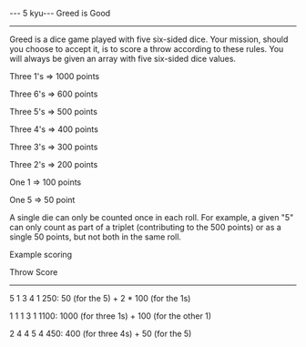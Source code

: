 --- 5 kyu--- Greed is Good

------

Greed is a dice game played with five six-sided dice. Your mission, should you choose to accept it, is to score a throw according to these rules. You will always be given an array with five six-sided dice values.

 Three 1's => 1000 points

 Three 6's =>  600 points

 Three 5's =>  500 points

 Three 4's =>  400 points

 Three 3's =>  300 points

 Three 2's =>  200 points

 One   1   =>  100 points

 One   5   =>   50 point

A single die can only be counted once in each roll. For example, a given "5" can only count as part of a triplet (contributing to the 500 points) or as a single 50 points, but not both in the same roll.

Example scoring

 Throw       Score

 ---------   ------------------

 5 1 3 4 1   250:  50 (for the 5) + 2 * 100 (for the 1s)

 1 1 1 3 1   1100: 1000 (for three 1s) + 100 (for the other 1)
 
 2 4 4 5 4   450:  400 (for three 4s) + 50 (for the 5)